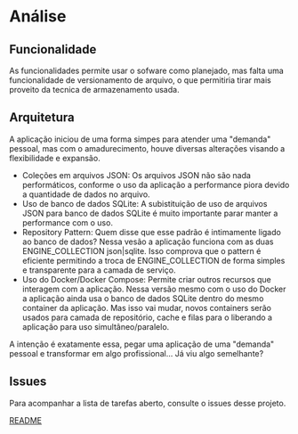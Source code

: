 # Análise

## Funcionalidade
As funcionalidades permite usar o sofware como planejado, mas falta uma funcionalidade de versionamento de arquivo, o que permitiria tirar mais proveito da tecnica de armazenamento usada.

## Arquitetura
A aplicação iniciou de uma forma simpes para atender uma "demanda" pessoal, mas com o amadurecimento, houve diversas alterações visando a flexibilidade e expansão.

- Coleções em arquivos JSON: Os arquivos JSON não são nada performáticos, conforme o uso da aplicação a performance piora devido a quantidade de dados no arquivo.
- Uso de banco de dados SQLite: A subistituição de uso de arquivos JSON para banco de dados SQLite é muito importante parar manter a performance com o uso.
- Repository Pattern: Quem disse que esse padrão é intimamente ligado ao banco de dados? Nessa vesão a aplicação funciona com as duas ENGINE_COLLECTION json|sqlite. Isso comprova que o pattern é eficiente permitindo a troca de ENGINE_COLLECTION de forma simples e transparente para a camada de serviço.
- Uso do Docker/Docker Compose: Permite criar outros recursos que interagem com a aplicação. Nessa versão mesmo com o uso do Docker a aplicação ainda usa o banco de dados SQLite dentro do mesmo container da aplicação. Mas isso vai mudar, novos containers serão usados para camada de repositório, cache e filas para o liberando a aplicação para uso simultâneo/paralelo.

A intenção é exatamente essa, pegar uma aplicação de uma "demanda" pessoal e transformar em algo profissional... Já viu algo semelhante?

## Issues
Para acompanhar a lista de tarefas aberto, consulte o issues desse projeto.

[README](./README.md)
